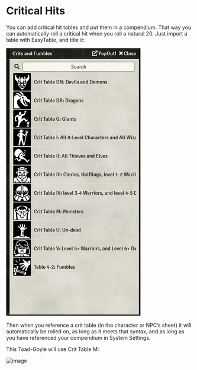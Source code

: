 # Critical Hits

You can add critical hit tables and put them in a compendium. That way you can automatically roll a critical hit when you roll a natural 20. Just import a table with EasyTable, and title it:

![Critical Hit Tables](docs/user-guide/images/crit_tables.png)

Then when you reference a crit table (in the character or NPC’s sheet) it will automatically be rolled on, as long as it meets that syntax, and as long as you have referenced your compendium in System Settings.

This Toad-Goyle will use Crit Table M:

<img width="525" alt="image" src="https://github.com/user-attachments/assets/206cba84-d86a-4f70-85a4-a6c628cef68a">



